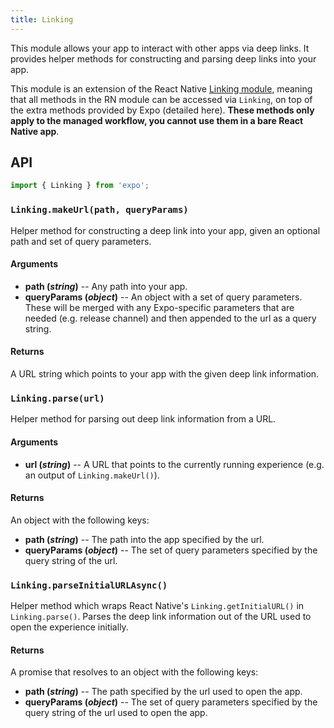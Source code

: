 ```yaml
---
title: Linking
---
```


This module allows your app to interact with other apps via deep links. It provides helper methods for constructing and parsing deep links into your app.

This module is an extension of the React Native [Linking module](https://facebook.github.io/react-native/docs/linking.html), meaning that all methods in the RN module can be accessed via `Linking`, on top of the extra methods provided by Expo (detailed here). **These methods only apply to the managed workflow, you cannot use them in a bare React Native app**.

## API

```js
import { Linking } from 'expo';
```

### `Linking.makeUrl(path, queryParams)`

Helper method for constructing a deep link into your app, given an optional path and set of query parameters.

#### Arguments

-   **path (_string_)** -- Any path into your app.
-   **queryParams (_object_)** -- An object with a set of query parameters. These will be merged with any Expo-specific parameters that are needed (e.g. release channel) and then appended to the url as a query string.

#### Returns

A URL string which points to your app with the given deep link information.

### `Linking.parse(url)`

Helper method for parsing out deep link information from a URL.

#### Arguments

-   **url (_string_)** -- A URL that points to the currently running experience (e.g. an output of `Linking.makeUrl()`).

#### Returns

An object with the following keys:

-   **path (_string_)** -- The path into the app specified by the url.
-   **queryParams (_object_)** -- The set of query parameters specified by the query string of the url.

### `Linking.parseInitialURLAsync()`

Helper method which wraps React Native's `Linking.getInitialURL()` in `Linking.parse()`. Parses the deep link information out of the URL used to open the experience initially.

#### Returns

A promise that resolves to an object with the following keys:

-   **path (_string_)** -- The path specified by the url used to open the app.
-   **queryParams (_object_)** -- The set of query parameters specified by the query string of the url used to open the app.

